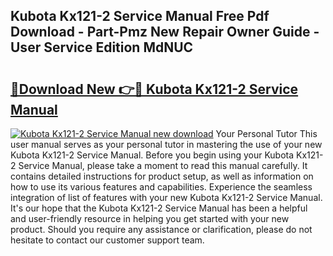## Kubota Kx121-2 Service Manual Free Pdf Download - Part-Pmz New Repair Owner Guide - User Service Edition MdNUC

# <h2><a href="http://bc92327.oget.top/?id=Kubota+Kx121-2+Service+Manual">🔗Download New 👉🔴 Kubota Kx121-2 Service Manual</a></h2>

[![Kubota Kx121-2 Service Manual new download](https://i.imgur.com/5g1atiW.png)](http://bc92327.oget.top/?id=Kubota+Kx121-2+Service+Manual)
Your Personal Tutor This user manual serves as your personal tutor in mastering the use of your new Kubota Kx121-2 Service Manual. Before you begin using your Kubota Kx121-2 Service Manual, please take a moment to read this manual carefully. It contains detailed instructions for product setup, as well as information on how to use its various features and capabilities. Experience the seamless integration of list of features with your new Kubota Kx121-2 Service Manual. It's our hope that the Kubota Kx121-2 Service Manual has been a helpful and user-friendly resource in helping you get started with your new product. Should you require any assistance or clarification, please do not hesitate to contact our customer support team.
